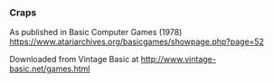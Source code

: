 ### Craps

As published in Basic Computer Games (1978)
https://www.atariarchives.org/basicgames/showpage.php?page=52

Downloaded from Vintage Basic at
http://www.vintage-basic.net/games.html

